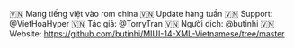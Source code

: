 🇻🇳 Mang tiếng việt vào rom china
🇻🇳 Update hàng tuần 
🇻🇳 Support: @VietHoaHyper
🇻🇳 Tác giả: @TorryTran
🇻🇳 Người dịch: @butinhi
🇻🇳 Website: https://github.com/butinhi/MIUI-14-XML-Vietnamese/tree/master
